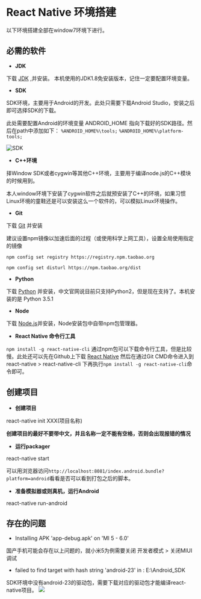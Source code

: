 # React Native 环境搭建 #

以下环境搭建全部在window7环境下进行。

## 必需的软件 ##

- **JDK**

下载 [JDK](http://www.oracle.com/technetwork/java/javase/downloads/index.html) ,并安装。
本机使用的JDK1.8免安装版本，记住一定要配置环境变量。

- **SDK**

SDK环境，主要用于Android的开发。此处只需要下载Android Studio，安装之后即可选择SDK的下载。

此处需要配置Android的环境变量 ANDROID_HOME 指向下载好的SDK路径。然后在path中添加如下：
`%ANDROID_HOME%\tools;` 
`%ANDROID_HOME%\platform-tools;`

![SDK](http://i.imgur.com/2oxT56q.png)

- **C++环境**

择Window SDK或者cygwin等其他C++环境，主要用于编译node.js的C++模块的时候用到。

本人window环境下安装了cygwin软件之后就预安装了C++的环境，如果习惯Linux环境的童鞋还是可以安装这么一个软件的，可以模拟Linux环境操作。

- **Git**

下载 [Git](https://git-for-windows.github.io/) 并安装

建议设置npm镜像以加速后面的过程（或使用科学上网工具），设置全局使用指定的镜像

`npm config set registry https://registry.npm.taobao.org`

`npm config set disturl https://npm.taobao.org/dist`

- **Python**

下载 [Python](https://www.python.org/downloads/)	并安装，中文官网说目前只支持Python2，但是现在支持了。本机安装的是 Python 3.5.1

- **Node**

下载 [Node.js](https://nodejs.org/en/download/)并安装，Node安装包中自带npm包管理器。

- **React Native 命令行工具**

`npm install -g react-native-cli`  通过npm包可以下载命令行工具，但是比较慢。此处还可以先在Github上下载 [React Native](https://github.com/facebook/react-native) 然后在通过Git CMD命令进入到 react-native > react-native-cli 下再执行`npm install -g react-native-cli`命令即可。

## 创建项目 ##

- **创建项目**

react-native init XXX(项目名称)

**创建项目的最好不要带中文，并且名称一定不能有空格，否则会出现报错的情况**

- **运行packager**

react-native start

可以用浏览器访问`http://localhost:8081/index.android.bundle?platform=android`看看是否可以看到打包之后的脚本。

- **准备模拟器或则真机，运行Android**

react-native run-android

## 存在的问题 ##

- Installing APK 'app-debug.apk' on 'MI 5 - 6.0'

国产手机可能会存在以上问题的，就小米5为例需要关闭 开发者模式 > 关闭MIUI调试

- failed to find target with hash string 'android-23' in : E:\Android_SDK

SDK环境中没有android-23的驱动包，需要下载对应的驱动包才能编译react-native项目。
![](http://i.imgur.com/ZmuXLBZ.png)

